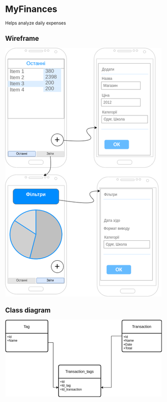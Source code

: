 # MyFinances
Helps analyze daily expenses

## Wireframe

![img.png](img.png)

## Class diagram

![img_1.png](img_1.png)
